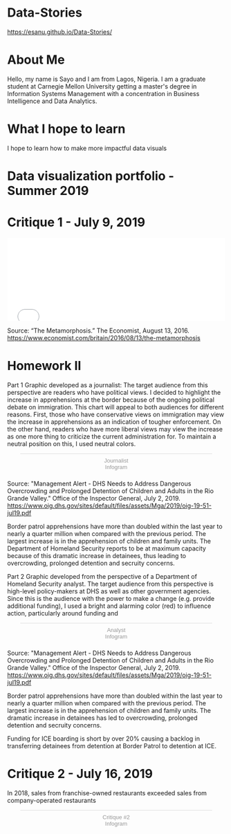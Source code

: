 # Data-Stories
https://esanu.github.io/Data-Stories/

# About Me
Hello, my name is Sayo and I am from Lagos, Nigeria. I am a graduate student at Carnegie Mellon University getting a master's degree in Information Systems Management with a concentration in Business Intelligence and Data Analytics. 

# What I hope to learn
I hope to learn how to make more impactful data visuals 


# Data visualization portfolio - Summer 2019

# Critique 1 - July 9, 2019

<iframe title="Number of likes per Facebook post published in 2016" aria-label="Table" id="datawrapper-chart-wcUjr" src="//datawrapper.dwcdn.net/wcUjr/2/" scrolling="no" frameborder="0" style="width: 0; min-width: 100% !important; border: none;" height="192"></iframe><script type="text/javascript">!function(){"use strict";window.addEventListener("message",function(a){if(void 0!==a.data["datawrapper-height"])for(var e in a.data["datawrapper-height"]){var t=document.getElementById("datawrapper-chart-"+e)||document.querySelector("iframe[src*='"+e+"']");t&&(t.style.height=a.data["datawrapper-height"][e]+"px")}})}();</script>

Source: “The Metamorphosis.” The Economist, August 13, 2016. https://www.economist.com/britain/2016/08/13/the-metamorphosis

# Homework II
Part 1
Graphic developed as a journalist: The target audience from this perspective are readers who have political views. I decided to highlight the increase in apprehensions at the border because of the ongoing political debate on immigration. This chart will appeal to both audiences for different reasons. First, those who have conservative views on immigration may view the increase in apprehensions as an indication of tougher enforcement. On the other hand, readers who have more liberal views may view the increase as one more thing to criticize the current administration for. To maintain a neutral position on this, I used neutral colors. 

<script id="infogram_0_ee16705e-204e-46ab-b593-454d00d9c1e1" title="Journalist" src="https://e.infogram.com/js/dist/embed.js?ivQ" type="text/javascript"></script><div style="padding:8px 0;font-family:Arial!important;font-size:13px!important;line-height:15px!important;text-align:center;border-top:1px solid #dadada;margin:0 30px"><a href="https://infogram.com/ee16705e-204e-46ab-b593-454d00d9c1e1" style="color:#989898!important;text-decoration:none!important;" target="_blank">Journalist</a><br><a href="https://infogram.com" style="color:#989898!important;text-decoration:none!important;" target="_blank" rel="nofollow">Infogram</a></div>
Source: "Management Alert - DHS Needs to Address Dangerous Overcrowding and Prolonged  Detention of Children and Adults in the Rio Grande Valley." Office of the Inspector General, July 2, 2019. https://www.oig.dhs.gov/sites/default/files/assets/Mga/2019/oig-19-51-jul19.pdf

Border patrol apprehensions have more than doubled within the last year to nearly a quarter million when compared with the previous period. The largest increase is in the apprehension of children and family units.  The Department of Homeland Security reports to be at maximum capacity because of this dramatic increase in detainees, thus leading to overcrowding, prolonged detention and secruity concerns.


Part 2
Graphic developed from the perspective of a Department of Homeland Security analyst.
The target audience from this perspective is high-level policy-makers at DHS as well as other government agencies. Since this is the audience with the power to make a change (e.g. provide additional funding), I used a bright and alarming color (red) to influence action, particularly around funding and 

<div class="infogram-embed" data-id="5477ca7a-7c49-400d-a031-7e698ac67eff" data-type="interactive" data-title="Analyst"></div><script>!function(e,t,s,i){var n="InfogramEmbeds",o=e.getElementsByTagName("script")[0],d=/^http:/.test(e.location)?"http:":"https:";if(/^\/{2}/.test(i)&&(i=d+i),window[n]&&window[n].initialized)window[n].process&&window[n].process();else if(!e.getElementById(s)){var r=e.createElement("script");r.async=1,r.id=s,r.src=i,o.parentNode.insertBefore(r,o)}}(document,0,"infogram-async","https://e.infogram.com/js/dist/embed-loader-min.js");</script><div style="padding:8px 0;font-family:Arial!important;font-size:13px!important;line-height:15px!important;text-align:center;border-top:1px solid #dadada;margin:0 30px"><a href="https://infogram.com/5477ca7a-7c49-400d-a031-7e698ac67eff" style="color:#989898!important;text-decoration:none!important;" target="_blank">Analyst</a><br><a href="https://infogram.com" style="color:#989898!important;text-decoration:none!important;" target="_blank" rel="nofollow">Infogram</a></div>

Source: "Management Alert - DHS Needs to Address Dangerous Overcrowding and Prolonged  Detention of Children and Adults in the Rio Grande Valley." Office of the Inspector General, July 2, 2019. https://www.oig.dhs.gov/sites/default/files/assets/Mga/2019/oig-19-51-jul19.pdf

Border patrol apprehensions have more than doubled within the last year to nearly a quarter million when compared with the previous period. The largest increase is in the apprehension of children and family units. The dramatic increase in detainees has led to overcrowding, prolonged detention and secruity concerns.

Funding for ICE boarding is short by over 20% causing a backlog in transferring detainees from detention at Border Patrol to detention at ICE.


# Critique 2 - July 16, 2019
In 2018, sales from franchise-owned restaurants exceeded sales from company-operated restaurants
<div class="infogram-embed" data-id="46ebc3ba-4e88-4125-b41d-bfdcbf85136c" data-type="interactive" data-title="Critique #2"></div><script>!function(e,t,s,i){var n="InfogramEmbeds",o=e.getElementsByTagName("script")[0],d=/^http:/.test(e.location)?"http:":"https:";if(/^\/{2}/.test(i)&&(i=d+i),window[n]&&window[n].initialized)window[n].process&&window[n].process();else if(!e.getElementById(s)){var r=e.createElement("script");r.async=1,r.id=s,r.src=i,o.parentNode.insertBefore(r,o)}}(document,0,"infogram-async","https://e.infogram.com/js/dist/embed-loader-min.js");</script><div style="padding:8px 0;font-family:Arial!important;font-size:13px!important;line-height:15px!important;text-align:center;border-top:1px solid #dadada;margin:0 30px"><a href="https://infogram.com/46ebc3ba-4e88-4125-b41d-bfdcbf85136c" style="color:#989898!important;text-decoration:none!important;" target="_blank">Critique #2</a><br><a href="https://infogram.com" style="color:#989898!important;text-decoration:none!important;" target="_blank" rel="nofollow">Infogram</a></div>

